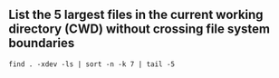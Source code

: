 ## List the 5 largest files in the current working directory (CWD) without crossing file system boundaries

    find . -xdev -ls | sort -n -k 7 | tail -5